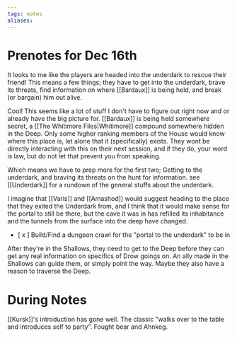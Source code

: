 ```yaml
---
tags: notes
aliases:
---
```


# Prenotes for Dec 16th
It looks to me like the players are headed into the underdark to rescue their friend! This means a few things; they have to get into the underdark, brave its threats, find information on where [[Bardaux]] is being held, and break (or bargain) him out alive.

Cool! This seems like a lot of stuff I don't have to figure out right now and or already have the big picture for. [[Bardaux]] is being held somewhere secret, a [[The Whitimore Files|Whitimore]] compound somewhere hidden in the Deep. Only some higher ranking members of the House would know where this place is, let alone that it (specifically) exists. They wont be directly interacting with this on their next session, and if they do, your word is law, but do not let that prevent you from speaking.

Which means we have to prep more for the first two; Getting to the underdark, and braving its threats on the hunt for information. see [[Underdark]] for a rundown of the general stuffs about the underdark.

I imagine that [[Varis]] and [[Amashod]] would suggest heading to the place that they exited the Underdark from, and I think that it would make sense for the portal to still be there, but the cave it was in has refilled its inhabitance and the tunnels from the surface into the deep have changed.

- [ x ] Build/Find a dungeon crawl for the "portal to the underdark" to be in

After they're in the Shallows, they need to get to the Deep before they can get any real information on specifics of Drow goings on. An ally made in the Shallows can guide them, or simply point the way. Maybe they also have a reason to traverse the Deep.

# During Notes
[[Kursk]]'s introduction has gone well. The classic "walks over to the table and introduces self to party".
Fought bear and Ahnkeg.